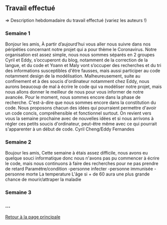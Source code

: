 ## Travail effectué 

=> Description hebdomadaire du travail effectué (variez les auteurs !)

### Semaine 1
Bonjour les amis,
À partir d’aujourd’hui vous aller nous suivre dans nos péripéties concernant notre projet qui a pour thème le Coronavirus.
Notre organisation est assez simple, nous nous sommes séparés en 2 groupes Cyril et Eddy, s’occuperont du blog, notamment de la correction de la langue, et du code et Yoann et Maly vont s’occuper des recherches et du tri des informations susceptibles d'être fausses, mais aussi participer au code notamment design de la modélisation. Malheureusement, suite au confinement et à des soucis d'ordinateur notamment chez Eddy, nous aurons beaucoup de mal à écrire le code qui va modéliser notre projet, mais nous allons donner le meilleur de nous pour vous informer de notre avancée. 
Pour le moment, nous sommes encore dans la phase de recherche. C'est-à-dire que nous sommes encore dans la constitution du code. Nous proposons chacun des idées qui pourraient permettre d'avoir un code concis, compréhensible et fonctionnel surtout. On revient vers vous la semaine prochaine avec de nouvelles idées et si nous arrivons à régler ces petits soucis d'ordinateur, peut-être même avec ce qui pourrait s'apparenter à un début de code.
Cyril Cheng/Eddy Fernandes 
### Semaine 2
Boujour les amis,
Cette semaine à étais assez difficile, nous avons eu quelque souci informatique donc nous n'avons pas pu commencer à écrire le code, mais nous continuons à faire des recherches pour ne pas prendre de retard 
Paramétre/condition
-personne infecter
-personne immunisée
-personne morte 
La temperature 
L'âge si + de 60 aura une plus grande chance de mourir/attraper la maladie 

### Semaine 3
### ...

<a href="index.html"> Retour à la page principale </a>
